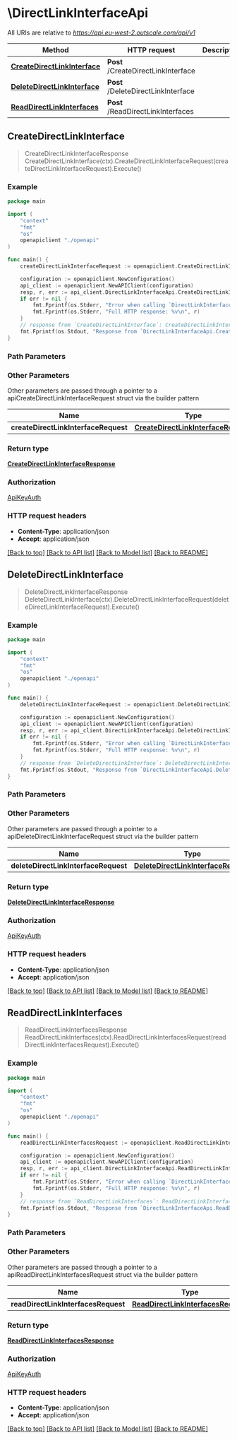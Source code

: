 # \DirectLinkInterfaceApi

All URIs are relative to *https://api.eu-west-2.outscale.com/api/v1*

Method | HTTP request | Description
------------- | ------------- | -------------
[**CreateDirectLinkInterface**](DirectLinkInterfaceApi.md#CreateDirectLinkInterface) | **Post** /CreateDirectLinkInterface | 
[**DeleteDirectLinkInterface**](DirectLinkInterfaceApi.md#DeleteDirectLinkInterface) | **Post** /DeleteDirectLinkInterface | 
[**ReadDirectLinkInterfaces**](DirectLinkInterfaceApi.md#ReadDirectLinkInterfaces) | **Post** /ReadDirectLinkInterfaces | 



## CreateDirectLinkInterface

> CreateDirectLinkInterfaceResponse CreateDirectLinkInterface(ctx).CreateDirectLinkInterfaceRequest(createDirectLinkInterfaceRequest).Execute()



### Example

```go
package main

import (
    "context"
    "fmt"
    "os"
    openapiclient "./openapi"
)

func main() {
    createDirectLinkInterfaceRequest := openapiclient.CreateDirectLinkInterfaceRequest{DirectLinkId: "DirectLinkId_example", DirectLinkInterface: openapiclient.DirectLinkInterface{BgpAsn: 123, BgpKey: "BgpKey_example", ClientPrivateIp: "ClientPrivateIp_example", DirectLinkInterfaceName: "DirectLinkInterfaceName_example", OutscalePrivateIp: "OutscalePrivateIp_example", VirtualGatewayId: "VirtualGatewayId_example", Vlan: 123}, DryRun: false} // CreateDirectLinkInterfaceRequest |  (optional)

    configuration := openapiclient.NewConfiguration()
    api_client := openapiclient.NewAPIClient(configuration)
    resp, r, err := api_client.DirectLinkInterfaceApi.CreateDirectLinkInterface(context.Background()).CreateDirectLinkInterfaceRequest(createDirectLinkInterfaceRequest).Execute()
    if err != nil {
        fmt.Fprintf(os.Stderr, "Error when calling `DirectLinkInterfaceApi.CreateDirectLinkInterface``: %v\n", err)
        fmt.Fprintf(os.Stderr, "Full HTTP response: %v\n", r)
    }
    // response from `CreateDirectLinkInterface`: CreateDirectLinkInterfaceResponse
    fmt.Fprintf(os.Stdout, "Response from `DirectLinkInterfaceApi.CreateDirectLinkInterface`: %v\n", resp)
}
```

### Path Parameters



### Other Parameters

Other parameters are passed through a pointer to a apiCreateDirectLinkInterfaceRequest struct via the builder pattern


Name | Type | Description  | Notes
------------- | ------------- | ------------- | -------------
 **createDirectLinkInterfaceRequest** | [**CreateDirectLinkInterfaceRequest**](CreateDirectLinkInterfaceRequest.md) |  | 

### Return type

[**CreateDirectLinkInterfaceResponse**](CreateDirectLinkInterfaceResponse.md)

### Authorization

[ApiKeyAuth](../README.md#ApiKeyAuth)

### HTTP request headers

- **Content-Type**: application/json
- **Accept**: application/json

[[Back to top]](#) [[Back to API list]](../README.md#documentation-for-api-endpoints)
[[Back to Model list]](../README.md#documentation-for-models)
[[Back to README]](../README.md)


## DeleteDirectLinkInterface

> DeleteDirectLinkInterfaceResponse DeleteDirectLinkInterface(ctx).DeleteDirectLinkInterfaceRequest(deleteDirectLinkInterfaceRequest).Execute()



### Example

```go
package main

import (
    "context"
    "fmt"
    "os"
    openapiclient "./openapi"
)

func main() {
    deleteDirectLinkInterfaceRequest := openapiclient.DeleteDirectLinkInterfaceRequest{DirectLinkInterfaceId: "DirectLinkInterfaceId_example", DryRun: false} // DeleteDirectLinkInterfaceRequest |  (optional)

    configuration := openapiclient.NewConfiguration()
    api_client := openapiclient.NewAPIClient(configuration)
    resp, r, err := api_client.DirectLinkInterfaceApi.DeleteDirectLinkInterface(context.Background()).DeleteDirectLinkInterfaceRequest(deleteDirectLinkInterfaceRequest).Execute()
    if err != nil {
        fmt.Fprintf(os.Stderr, "Error when calling `DirectLinkInterfaceApi.DeleteDirectLinkInterface``: %v\n", err)
        fmt.Fprintf(os.Stderr, "Full HTTP response: %v\n", r)
    }
    // response from `DeleteDirectLinkInterface`: DeleteDirectLinkInterfaceResponse
    fmt.Fprintf(os.Stdout, "Response from `DirectLinkInterfaceApi.DeleteDirectLinkInterface`: %v\n", resp)
}
```

### Path Parameters



### Other Parameters

Other parameters are passed through a pointer to a apiDeleteDirectLinkInterfaceRequest struct via the builder pattern


Name | Type | Description  | Notes
------------- | ------------- | ------------- | -------------
 **deleteDirectLinkInterfaceRequest** | [**DeleteDirectLinkInterfaceRequest**](DeleteDirectLinkInterfaceRequest.md) |  | 

### Return type

[**DeleteDirectLinkInterfaceResponse**](DeleteDirectLinkInterfaceResponse.md)

### Authorization

[ApiKeyAuth](../README.md#ApiKeyAuth)

### HTTP request headers

- **Content-Type**: application/json
- **Accept**: application/json

[[Back to top]](#) [[Back to API list]](../README.md#documentation-for-api-endpoints)
[[Back to Model list]](../README.md#documentation-for-models)
[[Back to README]](../README.md)


## ReadDirectLinkInterfaces

> ReadDirectLinkInterfacesResponse ReadDirectLinkInterfaces(ctx).ReadDirectLinkInterfacesRequest(readDirectLinkInterfacesRequest).Execute()



### Example

```go
package main

import (
    "context"
    "fmt"
    "os"
    openapiclient "./openapi"
)

func main() {
    readDirectLinkInterfacesRequest := openapiclient.ReadDirectLinkInterfacesRequest{DryRun: false, Filters: openapiclient.FiltersDirectLinkInterface{DirectLinkIds: []string{"DirectLinkIds_example"), DirectLinkInterfaceIds: []string{"DirectLinkInterfaceIds_example")}} // ReadDirectLinkInterfacesRequest |  (optional)

    configuration := openapiclient.NewConfiguration()
    api_client := openapiclient.NewAPIClient(configuration)
    resp, r, err := api_client.DirectLinkInterfaceApi.ReadDirectLinkInterfaces(context.Background()).ReadDirectLinkInterfacesRequest(readDirectLinkInterfacesRequest).Execute()
    if err != nil {
        fmt.Fprintf(os.Stderr, "Error when calling `DirectLinkInterfaceApi.ReadDirectLinkInterfaces``: %v\n", err)
        fmt.Fprintf(os.Stderr, "Full HTTP response: %v\n", r)
    }
    // response from `ReadDirectLinkInterfaces`: ReadDirectLinkInterfacesResponse
    fmt.Fprintf(os.Stdout, "Response from `DirectLinkInterfaceApi.ReadDirectLinkInterfaces`: %v\n", resp)
}
```

### Path Parameters



### Other Parameters

Other parameters are passed through a pointer to a apiReadDirectLinkInterfacesRequest struct via the builder pattern


Name | Type | Description  | Notes
------------- | ------------- | ------------- | -------------
 **readDirectLinkInterfacesRequest** | [**ReadDirectLinkInterfacesRequest**](ReadDirectLinkInterfacesRequest.md) |  | 

### Return type

[**ReadDirectLinkInterfacesResponse**](ReadDirectLinkInterfacesResponse.md)

### Authorization

[ApiKeyAuth](../README.md#ApiKeyAuth)

### HTTP request headers

- **Content-Type**: application/json
- **Accept**: application/json

[[Back to top]](#) [[Back to API list]](../README.md#documentation-for-api-endpoints)
[[Back to Model list]](../README.md#documentation-for-models)
[[Back to README]](../README.md)

